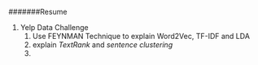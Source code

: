 #######Resume
1. Yelp Data Challenge
    1. Use FEYNMAN Technique to explain Word2Vec, TF-IDF and LDA
    2. explain _TextRank_ and _sentence clustering_ 
    3. 
